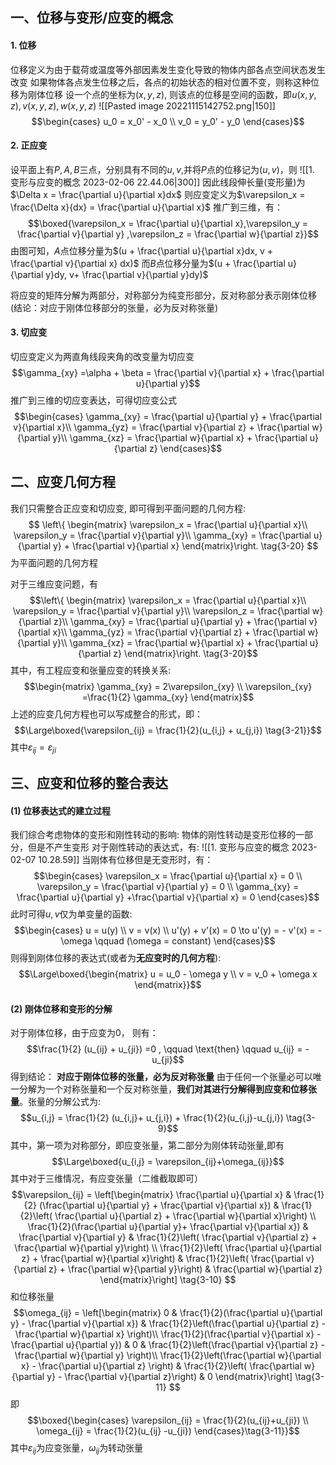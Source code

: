 ## 一、位移与变形/应变的概念
#### 1. 位移
位移定义为由于载荷或温度等外部因素发生变化导致的物体内部各点空间状态发生改变
如果物体各点发生位移之后，各点的初始状态的相对位置不变，则称这种位移为刚体位移
设一个点的坐标为$(x,y,z)$, 则该点的位移是空间的函数，即$u(x,y,z),v(x,y,z),w(x,y,z)$
![[Pasted image 20221115142752.png|150]]
$$\begin{cases} u_0 = x_0' - x_0 \\
 v_0 = y_0' - y_0
\end{cases}$$

#### 2. 正应变
设平面上有$P,A,B$三点，分别具有不同的$u,v$,并将$P$点的位移记为$(u,v)$，则
![[1. 变形与应变的概念 2023-02-06 22.44.06|300]]
因此线段伸长量(变形量)为$\Delta x = \frac{\partial u}{\partial x}dx$
则应变定义为$\varepsilon_x = \frac{\Delta x}{dx} = \frac{\partial u}{\partial x}$
推广到三维，有：
$$\boxed{\varepsilon_x = \frac{\partial u}{\partial x},\varepsilon_y = \frac{\partial v}{\partial y} ,\varepsilon_z = \frac{\partial w}{\partial z}}$$
由图可知，$A$点位移分量为$(u + \frac{\partial u}{\partial x}dx, v + \frac{\partial v}{\partial x} dx)$
而$B$点位移分量为$(u + \frac{\partial u}{\partial y}dy, v+ \frac{\partial v}{\partial y}dy)$


将应变的矩阵分解为两部分，对称部分为纯变形部分，反对称部分表示刚体位移 (结论：对应于刚体位移部分的张量，必为反对称张量)

#### 3. 切应变
切应变定义为两直角线段夹角的改变量为切应变
$$\gamma_{xy} =\alpha + \beta = \frac{\partial v}{\partial x} + \frac{\partial u}{\partial y}$$
推广到三维的切应变表达，可得切应变公式
$$\begin{cases}
\gamma_{xy} = \frac{\partial u}{\partial y} + \frac{\partial v}{\partial x}\\
\gamma_{yz} = \frac{\partial v}{\partial z} + \frac{\partial w}{\partial y}\\
\gamma_{xz} = \frac{\partial w}{\partial x} + \frac{\partial u}{\partial z}
\end{cases}$$

## 二、应变几何方程

我们只需整合正应变和切应变, 即可得到平面问题的几何方程: 
$$
\left\{ \begin{matrix} 
\varepsilon_x = \frac{\partial u}{\partial x}\\
\varepsilon_y = \frac{\partial v}{\partial y}\\
\gamma_{xy} = \frac{\partial u}{\partial y} + \frac{\partial v}{\partial x}
\end{matrix}\right. \tag{3-20}
$$
为平面问题的几何方程

对于三维应变问题，有
$$\left\{ \begin{matrix} 
\varepsilon_x = \frac{\partial u}{\partial x}\\
\varepsilon_y = \frac{\partial v}{\partial y}\\
\varepsilon_z = \frac{\partial w}{\partial z}\\
\gamma_{xy} = \frac{\partial u}{\partial y} + \frac{\partial v}{\partial x}\\
\gamma_{yz} = \frac{\partial v}{\partial z} + \frac{\partial w}{\partial y}\\
\gamma_{xz} = \frac{\partial w}{\partial x} + \frac{\partial u}{\partial z}
\end{matrix}\right. \tag{3-20}$$
其中，有工程应变和张量应变的转换关系: 
$$\begin{matrix} \gamma_{xy} = 2\varepsilon_{xy} \\
\varepsilon_{xy} =\frac{1}{2} \gamma_{xy}
\end{matrix}$$
上述的应变几何方程也可以写成整合的形式，即： 
$$\Large\boxed{\varepsilon_{ij} = \frac{1}{2}(u_{i,j} + u_{j,i}) \tag{3-21}}$$
其中$\varepsilon_{ij} = \varepsilon_{ji}$

## 三、应变和位移的整合表达
#### (1) 位移表达式的建立过程
我们综合考虑物体的变形和刚性转动的影响: 物体的刚性转动是变形位移的一部分，但是不产生变形
对于刚性转动的表达式，有: 
![[1. 变形与应变的概念 2023-02-07 10.28.59]]
当刚体有位移但是无变形时，有：
$$\begin{cases}
\varepsilon_x = \frac{\partial u}{\partial x} = 0 \\
\varepsilon_y = \frac{\partial v}{\partial y} =  0 \\
\gamma_{xy} = \frac{\partial u}{\partial y} +\frac{\partial v}{\partial x} = 0
\end{cases}$$
此时可得$u,v$仅为单变量的函数: 
$$\begin{cases}
u = u(y) \\
v = v(x) \\
u'(y) + v'(x) = 0 \to u'(y) = - v'(x) = -\omega \qquad (\omega = constant)
\end{cases}$$
则得到刚体位移的表达式(或者为**无应变时的几何方程**): 
$$\Large\boxed{\begin{matrix}
u = u_0 - \omega y \\
v = v_0 + \omega x
\end{matrix}}$$

#### (2) 刚体位移和变形的分解
对于刚体位移，由于应变为0， 则有： 
$$\frac{1}{2} (u_{ij} + u_{ji}) =0 , \qquad \text{then} \qquad u_{ij} = - u_{ji}$$
得到结论： **对应于刚体位移的张量，必为反对称张量**
由于任何一个张量必可以唯一分解为一个对称张量和一个反对称张量，**我们对其进行分解得到应变和位移张量**。张量的分解公式为: 
$$u_{i,j} = \frac{1}{2} (u_{i,j}+ u_{j,i}) + \frac{1}{2}(u_{i,j}-u_{j,i}) \tag{3-9}$$
其中，第一项为对称部分，即应变张量，第二部分为刚体转动张量,即有
$$\Large\boxed{u_{i,j} = \varepsilon_{ij}+\omega_{ij}}$$
其中对于三维情况，有应变张量（二维截取即可）
$$\varepsilon_{ij} = 
\left[\begin{matrix}
\frac{\partial u}{\partial x} &  \frac{1}{2} (\frac{\partial u}{\partial y} + \frac{\partial v}{\partial x}) & \frac{1}{2}\left( \frac{\partial u}{\partial z} + \frac{\partial w}{\partial x}\right) \\ 
\frac{1}{2}(\frac{\partial u}{\partial y}+ \frac{\partial v}{\partial x}) & \frac{\partial v}{\partial y} & \frac{1}{2}\left( \frac{\partial v}{\partial z} + \frac{\partial w}{\partial y}\right) \\
\frac{1}{2}\left( \frac{\partial u}{\partial z} + \frac{\partial w}{\partial x}\right) & \frac{1}{2}\left( \frac{\partial v}{\partial z} + \frac{\partial w}{\partial y}\right) & \frac{\partial w}{\partial z} \end{matrix}\right]  \tag{3-10}
$$
和位移张量
$$\omega_{ij} = \left[\begin{matrix}
0 & \frac{1}{2}(\frac{\partial u}{\partial y} - \frac{\partial v}{\partial x}) & \frac{1}{2}\left(\frac{\partial u}{\partial z} - \frac{\partial w}{\partial x} \right)\\
\frac{1}{2}(\frac{\partial v}{\partial x} -\frac{\partial u}{\partial y}) & 0 & \frac{1}{2}\left(\frac{\partial v}{\partial z} - \frac{\partial w}{\partial y} \right)\\
\frac{1}{2}\left(\frac{\partial w}{\partial x} - \frac{\partial u}{\partial z} \right) & \frac{1}{2}\left( \frac{\partial w}{\partial y} - \frac{\partial v}{\partial z}\right) & 0
\end{matrix}\right]  \tag{3-11}
$$
即
$$\boxed{\begin{cases}
\varepsilon_{ij} = \frac{1}{2}(u_{ij}+u_{ji}) \\
\omega_{ij} = \frac{1}{2}(u_{ij} -u_{ji})
\end{cases}\tag{3-11}}$$
其中$\varepsilon_{ij}$为应变张量，$\omega_{ij}$为转动张量
